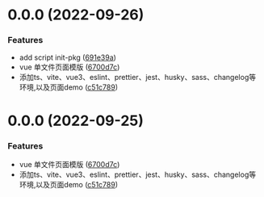 # 0.0.0 (2022-09-26)


### Features

* add script init-pkg ([691e39a](https://github.com/mengxinssfd/examples-starter/commit/691e39aec1ff8b312e88374203bfe69de3244162))
* vue 单文件页面模版 ([6700d7c](https://github.com/mengxinssfd/examples-starter/commit/6700d7c62c81061e9b715748624cbcbba0beb4a8))
* 添加ts、vite、vue3、eslint、prettier、jest、husky、sass、changelog等环境,以及页面demo ([c51c789](https://github.com/mengxinssfd/examples-starter/commit/c51c7890dac178a09e0a87c166d36ef74147800f))



# 0.0.0 (2022-09-25)


### Features

* vue 单文件页面模版 ([6700d7c](https://github.com/mengxinssfd/examples-starter/commit/6700d7c62c81061e9b715748624cbcbba0beb4a8))
* 添加ts、vite、vue3、eslint、prettier、jest、husky、sass、changelog等环境,以及页面demo ([c51c789](https://github.com/mengxinssfd/examples-starter/commit/c51c7890dac178a09e0a87c166d36ef74147800f))



